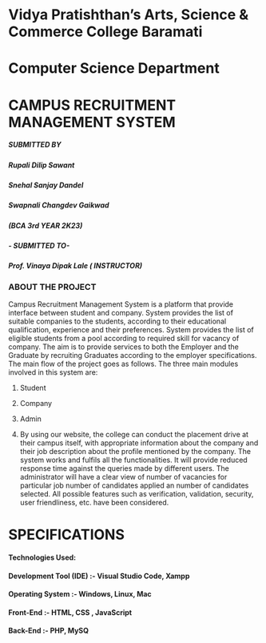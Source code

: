 # Vidya Pratishthan’s Arts, Science & Commerce College Baramati

# Computer Science Department

# CAMPUS RECRUITMENT MANAGEMENT SYSTEM

##### SUBMITTED BY

##### Rupali Dilip Sawant

##### Snehal Sanjay Dandel

##### Swapnali Changdev Gaikwad

##### (BCA 3rd YEAR 2K23)

##### - SUBMITTED TO-
##### Prof. Vinaya Dipak Lale ( INSTRUCTOR)



### ABOUT THE PROJECT

Campus Recruitment Management System is a platform that 
provide interface between student and company. System provides the list 
of suitable companies to the students, according to their educational 
qualification, experience and their preferences. 
System provides the list of eligible students from a pool  according to 
required skill for vacancy of company. 
The aim is to provide services to both the Employer and the 
Graduate by recruiting Graduates according to the employer 
specifications. The main flow of the project goes as follows.
 The three main modules involved in this system are:
 1. Student
 2. Company
 3. Admin

 4.  By using our website, the college can conduct the 
placement drive at their campus itself, with appropriate information 
about the company and their job description about the profile 
mentioned  by the company.
                     The system works and fulfils all the functionalities. 
                     It will provide reduced response time against the 
queries made by different users. The administrator will have a clear 
view of  number of vacancies for particular job number of candidates 
applied an number of candidates selected.
                    All possible features such as verification, validation, 
security, user friendliness, etc. have been  considered.

# SPECIFICATIONS

#### Technologies Used:

####  Development Tool (IDE) :- Visual Studio Code, Xampp

####  Operating System :- Windows, Linux, Mac

#### Front-End :- HTML, CSS , JavaScript
  
#### Back-End :- PHP, MySQ



